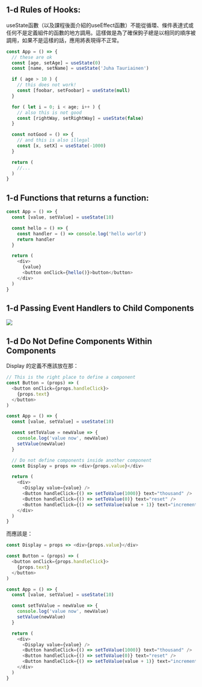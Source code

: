 ## 1-d Rules of Hooks:
useState函數（以及課程後面介紹的useEffect函數）不能從循環、條件表達式或任何不是定義組件的函數的地方調用。這樣做是為了確保鉤子總是以相同的順序被調用，如果不是這樣的話，應用將表現得不正常。
```js
const App = () => {
  // these are ok
  const [age, setAge] = useState(0)
  const [name, setName] = useState('Juha Tauriainen')

  if ( age > 10 ) {
    // this does not work!
    const [foobar, setFoobar] = useState(null)
  }

  for ( let i = 0; i < age; i++ ) {
    // also this is not good
    const [rightWay, setRightWay] = useState(false)
  }

  const notGood = () => {
    // and this is also illegal
    const [x, setX] = useState(-1000)
  }

  return (
    //...
  )
}
```


## 1-d Functions that returns a function:
```js
const App = () => {
  const [value, setValue] = useState(10)

  const hello = () => {
    const handler = () => console.log('hello world')
    return handler
  }

  return (
    <div>
      {value}
      <button onClick={hello()}>button</button>
    </div>
  )
}
```

## 1-d Passing Event Handlers to Child Components
![](https://i.imgur.com/UTPouom.png)

## 1-d Do Not Define Components Within Components
Display 的定義不應該放在那：
```js
// This is the right place to define a component
const Button = (props) => (
  <button onClick={props.handleClick}>
    {props.text}
  </button>
)

const App = () => {
  const [value, setValue] = useState(10)

  const setToValue = newValue => {
    console.log('value now', newValue)
    setValue(newValue)
  }

  // Do not define components inside another component
  const Display = props => <div>{props.value}</div>

  return (
    <div>
      <Display value={value} />
      <Button handleClick={() => setToValue(1000)} text="thousand" />
      <Button handleClick={() => setToValue(0)} text="reset" />
      <Button handleClick={() => setToValue(value + 1)} text="increment" />
    </div>
  )
}
```
而應該是：
```js
const Display = props => <div>{props.value}</div>

const Button = (props) => (
  <button onClick={props.handleClick}>
    {props.text}
  </button>
)

const App = () => {
  const [value, setValue] = useState(10)

  const setToValue = newValue => {
    console.log('value now', newValue)
    setValue(newValue)
  }

  return (
    <div>
      <Display value={value} />
      <Button handleClick={() => setToValue(1000)} text="thousand" />
      <Button handleClick={() => setToValue(0)} text="reset" />
      <Button handleClick={() => setToValue(value + 1)} text="increment" />
    </div>
  )
}
```
